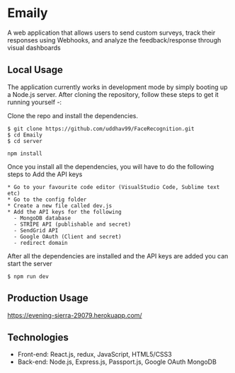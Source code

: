 # Emaily
 A web application that allows users to send custom surveys, track their responses using Webhooks, and analyze the feedback/response through visual dashboards

## Local Usage 
The application currently works in development mode by simply booting up a Node.js server. After cloning the repository, follow these steps to get it running yourself -:

Clone the repo and install the dependencies.
```
$ git clone https://github.com/uddhav99/FaceRecognition.git
$ cd Emaily
$ cd server
```
```
npm install 
```
Once you install all the dependencies, you will have to do the following steps to Add the API keys 
```
* Go to your favourite code editor (VisualStudio Code, Sublime text etc)
* Go to the config folder
* Create a new file called dev.js
* Add the API keys for the following
  - MongoDB database
  - STRIPE API (publishable and secret)
  - SendGrid API 
  - Google OAuth (Client and secret)
  - redirect domain

```
After all the dependencies are installed and the API keys are added you can start the server
```
$ npm run dev
```
## Production Usage
https://evening-sierra-29079.herokuapp.com/

## Technologies
- Front-end: React.js, redux, JavaScript, HTML5/CSS3
- Back-end: Node.js, Express.js, Passport.js, Google OAuth MongoDB
